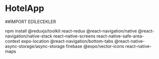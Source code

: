 # HotelApp


##İMPORT EDİLECEKLER

npm install @reduxjs/toolkit react-redux @react-navigation/native @react-navigation/native-stack react-native-screens react-native-safe-area-context  expo-location @react-navigation/bottom-tabs @react-native-async-storage/async-storage firebase @expo/vector-icons react-native-maps